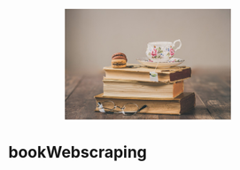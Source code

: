 <p align="center">
<img src="images/macarons-3953465_960_720.jpg" width="300" />
</p>

# bookWebscraping
